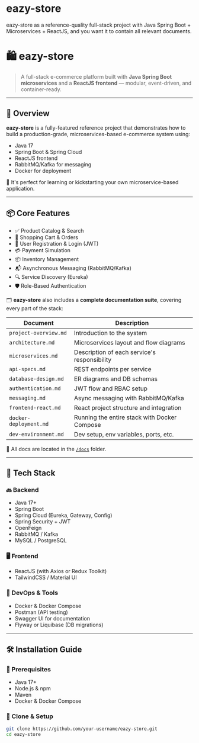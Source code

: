 # eazy-store
eazy-store as a reference-quality full-stack project with Java Spring Boot + Microservices + ReactJS, and you want it to contain all relevant documents.

# 🛍️ eazy-store

> A full-stack e-commerce platform built with **Java Spring Boot microservices** and a **ReactJS frontend** — modular, event-driven, and container-ready.

---

## 📖 Overview

**eazy-store** is a fully-featured reference project that demonstrates how to build a production-grade, microservices-based e-commerce system using:
- Java 17
- Spring Boot & Spring Cloud
- ReactJS frontend
- RabbitMQ/Kafka for messaging
- Docker for deployment

🔎 It's perfect for learning or kickstarting your own microservice-based application.

---

## 📦 Core Features

- ✅ Product Catalog & Search  
- 🛒 Shopping Cart & Orders  
- 🧾 User Registration & Login (JWT)  
- 💳 Payment Simulation  
- 📦 Inventory Management  
- 📬 Asynchronous Messaging (RabbitMQ/Kafka)  
- 🔍 Service Discovery (Eureka)  
- 🛡️ Role-Based Authentication  

🗂️ **eazy-store** also includes a **complete documentation suite**, covering every part of the stack:

| Document                       | Description                                   |
|-------------------------------|-----------------------------------------------|
| `project-overview.md`         | Introduction to the system                    |
| `architecture.md`             | Microservices layout and flow diagrams        |
| `microservices.md`            | Description of each service's responsibility  |
| `api-specs.md`                | REST endpoints per service                    |
| `database-design.md`          | ER diagrams and DB schemas                    |
| `authentication.md`           | JWT flow and RBAC setup                       |
| `messaging.md`                | Async messaging with RabbitMQ/Kafka           |
| `frontend-react.md`           | React project structure and integration       |
| `docker-deployment.md`        | Running the entire stack with Docker Compose  |
| `dev-environment.md`          | Dev setup, env variables, ports, etc.         |

📁 All docs are located in the [`/docs`](./docs) folder.

---

## 🧱 Tech Stack

### 🔙 Backend
- Java 17+
- Spring Boot
- Spring Cloud (Eureka, Gateway, Config)
- Spring Security + JWT
- OpenFeign
- RabbitMQ / Kafka
- MySQL / PostgreSQL

### 🖥️ Frontend
- ReactJS (with Axios or Redux Toolkit)
- TailwindCSS / Material UI

### 🐳 DevOps & Tools
- Docker & Docker Compose
- Postman (API testing)
- Swagger UI for documentation
- Flyway or Liquibase (DB migrations)

---

## 🛠️ Installation Guide

### 📍 Prerequisites

- Java 17+
- Node.js & npm
- Maven
- Docker & Docker Compose

### 🔄 Clone & Setup

```bash
git clone https://github.com/your-username/eazy-store.git
cd eazy-store

